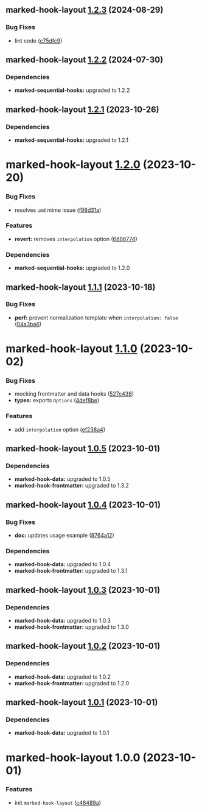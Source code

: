## marked-hook-layout [1.2.3](https://github.com/bent10/marked-extensions/compare/marked-hook-layout@1.2.2...marked-hook-layout@1.2.3) (2024-08-29)


### Bug Fixes

* lint code ([c75dfc9](https://github.com/bent10/marked-extensions/commit/c75dfc94eb2fc61d258d2e36caf20d4a91e06a16))

## marked-hook-layout [1.2.2](https://github.com/bent10/marked-extensions/compare/marked-hook-layout@1.2.1...marked-hook-layout@1.2.2) (2024-07-30)





### Dependencies

* **marked-sequential-hooks:** upgraded to 1.2.2

## marked-hook-layout [1.2.1](https://github.com/bent10/marked-extensions/compare/marked-hook-layout@1.2.0...marked-hook-layout@1.2.1) (2023-10-26)





### Dependencies

* **marked-sequential-hooks:** upgraded to 1.2.1

# marked-hook-layout [1.2.0](https://github.com/bent10/marked-extensions/compare/marked-hook-layout@1.1.1...marked-hook-layout@1.2.0) (2023-10-20)


### Bug Fixes

* resolves `umd` mime issue ([f98d31a](https://github.com/bent10/marked-extensions/commit/f98d31af547deb496098a54d836a55625e05040e))


### Features

* **revert:** removes `interpolation` option ([6886774](https://github.com/bent10/marked-extensions/commit/6886774490ef7e813ad69630f8341df5c8390d5a))





### Dependencies

* **marked-sequential-hooks:** upgraded to 1.2.0

## marked-hook-layout [1.1.1](https://github.com/bent10/marked-extensions/compare/marked-hook-layout@1.1.0...marked-hook-layout@1.1.1) (2023-10-18)


### Bug Fixes

* **perf:** prevent normalization template when `interpolation: false` ([04a3ba6](https://github.com/bent10/marked-extensions/commit/04a3ba6a3b5410a445b583b0939a6a263c3f2b4e))

# marked-hook-layout [1.1.0](https://github.com/bent10/marked-extensions/compare/marked-hook-layout@1.0.5...marked-hook-layout@1.1.0) (2023-10-02)


### Bug Fixes

* mocking frontmatter and data hooks ([527c438](https://github.com/bent10/marked-extensions/commit/527c438d50ded5df0f0371dbd9d1bc7fdd353ed9))
* **types:** exports `Options` ([4def8be](https://github.com/bent10/marked-extensions/commit/4def8be65c425780eebbe7d91e1247077565be2b))


### Features

* add `interpolation` option ([ef238a4](https://github.com/bent10/marked-extensions/commit/ef238a4b91d02e887f205d34ab01b40da9452713))

## marked-hook-layout [1.0.5](https://github.com/bent10/marked-extensions/compare/marked-hook-layout@1.0.4...marked-hook-layout@1.0.5) (2023-10-01)





### Dependencies

* **marked-hook-data:** upgraded to 1.0.5
* **marked-hook-frontmatter:** upgraded to 1.3.2

## marked-hook-layout [1.0.4](https://github.com/bent10/marked-extensions/compare/marked-hook-layout@1.0.3...marked-hook-layout@1.0.4) (2023-10-01)


### Bug Fixes

* **doc:** updates usage example ([8764a12](https://github.com/bent10/marked-extensions/commit/8764a123325ba5919847987675abda71455f13bc))





### Dependencies

* **marked-hook-data:** upgraded to 1.0.4
* **marked-hook-frontmatter:** upgraded to 1.3.1

## marked-hook-layout [1.0.3](https://github.com/bent10/marked-extensions/compare/marked-hook-layout@1.0.2...marked-hook-layout@1.0.3) (2023-10-01)





### Dependencies

* **marked-hook-data:** upgraded to 1.0.3
* **marked-hook-frontmatter:** upgraded to 1.3.0

## marked-hook-layout [1.0.2](https://github.com/bent10/marked-extensions/compare/marked-hook-layout@1.0.1...marked-hook-layout@1.0.2) (2023-10-01)





### Dependencies

* **marked-hook-data:** upgraded to 1.0.2
* **marked-hook-frontmatter:** upgraded to 1.2.0

## marked-hook-layout [1.0.1](https://github.com/bent10/marked-extensions/compare/marked-hook-layout@1.0.0...marked-hook-layout@1.0.1) (2023-10-01)





### Dependencies

* **marked-hook-data:** upgraded to 1.0.1

# marked-hook-layout 1.0.0 (2023-10-01)


### Features

* init `marked-hook-layout` ([c46489a](https://github.com/bent10/marked-extensions/commit/c46489a1b2e905fd083f3bfc4d04118c21ee5c00))
